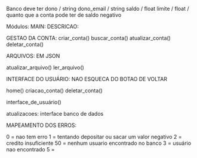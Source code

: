 Banco deve ter
dono / string
dono_email / string
saldo / float
limite / float / quanto que a conta pode ter de saldo negativo 

Módulos:
MAIN:
DESCRICAO:

GESTAO DA CONTA:
criar_conta()
buscar_conta()
atualizar_conta()
deletar_conta()

ARQUIVOS:
EM JSON

atualizar_arquivo()
ler_arquivo()


INTERFACE DO USUÁRIO:
NAO ESQUECA DO BOTAO DE VOLTAR

home()
criacao_conta()
deletar_conta()


interface_de_usuário()


atualizacoes:
interface 
banco de dados

MAPEAMENTO DOS ERROS:

0 = nao tem erro
1 = tentando depositar ou sacar um valor negativo
2 = credito insuficiente
50 = nenhum usuario encontrado no banco
3 = usuário nao encontrado
5 = 